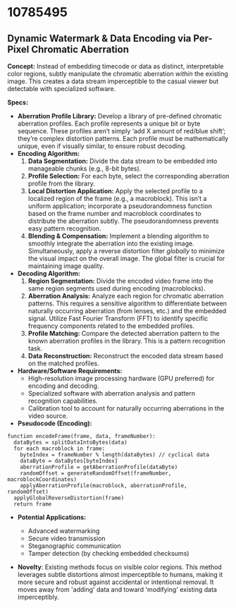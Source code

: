 # 10785495

## Dynamic Watermark & Data Encoding via Per-Pixel Chromatic Aberration

**Concept:** Instead of embedding timecode or data as distinct, interpretable color regions, subtly manipulate the chromatic aberration *within* the existing image. This creates a data stream imperceptible to the casual viewer but detectable with specialized software.

**Specs:**

*   **Aberration Profile Library:** Develop a library of pre-defined chromatic aberration profiles. Each profile represents a unique bit or byte sequence. These profiles aren’t simply ‘add X amount of red/blue shift’; they’re complex distortion patterns. Each profile must be mathematically unique, even if visually similar, to ensure robust decoding.
*   **Encoding Algorithm:**
    1.  **Data Segmentation:** Divide the data stream to be embedded into manageable chunks (e.g., 8-bit bytes).
    2.  **Profile Selection:**  For each byte, select the corresponding aberration profile from the library.
    3.  **Local Distortion Application:** Apply the selected profile to a localized region of the frame (e.g., a macroblock). This isn’t a uniform application; incorporate a pseudorandomness function based on the frame number and macroblock coordinates to distribute the aberration subtly. The pseudorandomness prevents easy pattern recognition.
    4.  **Blending & Compensation:** Implement a blending algorithm to smoothly integrate the aberration into the existing image. Simultaneously, apply a reverse distortion filter *globally* to minimize the visual impact on the overall image. The global filter is crucial for maintaining image quality.
*   **Decoding Algorithm:**
    1.  **Region Segmentation:** Divide the encoded video frame into the same region segments used during encoding (macroblocks).
    2.  **Aberration Analysis:** Analyze each region for chromatic aberration patterns. This requires a sensitive algorithm to differentiate between naturally occurring aberration (from lenses, etc.) and the embedded signal. Utilize Fast Fourier Transform (FFT) to identify specific frequency components related to the embedded profiles.
    3.  **Profile Matching:** Compare the detected aberration pattern to the known aberration profiles in the library. This is a pattern recognition task.
    4.  **Data Reconstruction:** Reconstruct the encoded data stream based on the matched profiles.
*   **Hardware/Software Requirements:**
    *   High-resolution image processing hardware (GPU preferred) for encoding and decoding.
    *   Specialized software with aberration analysis and pattern recognition capabilities.
    *   Calibration tool to account for naturally occurring aberrations in the video source.
*   **Pseudocode (Encoding):**

```
function encodeFrame(frame, data, frameNumber):
  dataBytes = splitDataIntoBytes(data)
  for each macroblock in frame:
    byteIndex = frameNumber % length(dataBytes) // cyclical data
    dataByte = dataBytes[byteIndex]
    aberrationProfile = getAberrationProfile(dataByte)
    randomOffset = generateRandomOffset(frameNumber, macroblockCoordinates)
    applyAberrationProfile(macroblock, aberrationProfile, randomOffset)
  applyGlobalReverseDistortion(frame)
  return frame
```

*   **Potential Applications:**
    *   Advanced watermarking
    *   Secure video transmission
    *   Steganographic communication
    *   Tamper detection (by checking embedded checksums)

* **Novelty**: Existing methods focus on visible color regions. This method leverages subtle distortions almost imperceptible to humans, making it more secure and robust against accidental or intentional removal. It moves away from 'adding' data and toward 'modifying' existing data imperceptibly.